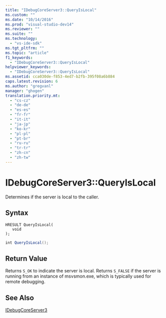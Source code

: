 ```yaml
---
title: "IDebugCoreServer3::QueryIsLocal"
ms.custom: ""
ms.date: "10/14/2016"
ms.prod: "visual-studio-dev14"
ms.reviewer: ""
ms.suite: ""
ms.technology: 
  - "vs-ide-sdk"
ms.tgt_pltfrm: ""
ms.topic: "article"
f1_keywords: 
  - "IDebugCoreServer3::QueryIsLocal"
helpviewer_keywords: 
  - "IDebugCoreServer3::QueryIsLocal"
ms.assetid: cca030de-f853-4ed7-b2fb-395f08a6b884
caps.latest.revision: 6
ms.author: "gregvanl"
manager: "ghogen"
translation.priority.mt: 
  - "cs-cz"
  - "de-de"
  - "es-es"
  - "fr-fr"
  - "it-it"
  - "ja-jp"
  - "ko-kr"
  - "pl-pl"
  - "pt-br"
  - "ru-ru"
  - "tr-tr"
  - "zh-cn"
  - "zh-tw"
---
```

# IDebugCoreServer3::QueryIsLocal
Determines if the server is local to the caller.  
  
## Syntax  
  
```cpp#  
HRESULT QueryIsLocal(  
   void  
);  
```  
  
```c#  
int QueryIsLocal();  
```  
  
## Return Value  
 Returns `S_OK` to indicate the server is local. Returns `S_FALSE` if the server is running from an instance of msvsmon.exe, which is typically used for remote debugging.  
  
## See Also  
 [IDebugCoreServer3](../extensibility/idebugcoreserver3.md)